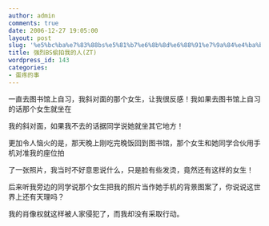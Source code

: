 ```yaml
---
author: admin
comments: true
date: 2006-12-27 19:05:00
layout: post
slug: '%e5%bc%ba%e7%83%88bs%e5%81%b7%e6%8b%8d%e6%88%91%e7%9a%84%e4%ba%bazt'
title: 强烈BS偷拍我的人(ZT)
wordpress_id: 143
categories:
- 蛋疼的事
---
```


一直去图书馆上自习，我斜对面的那个女生，让我很反感！我如果去图书馆上自习的话那个女生就坐在  
  
我的斜对面，如果我不去的话据同学说她就坐其它地方！  
  
更加令人恼火的是，那天晚上刚吃完晚饭回到图书馆，那个女生和她同学合伙用手机对准我的座位拍  
  
了一张照片，我当时不好意思说什么，只是脸有些发烫，竟然还有这样的女生！  
  
后来听我旁边的同学说那个女生把我的照片当作她手机的背景图案了，你说说这世界上还有天理吗？  
  
我的肖像权就这样被人家侵犯了，而我却没有采取行动。

